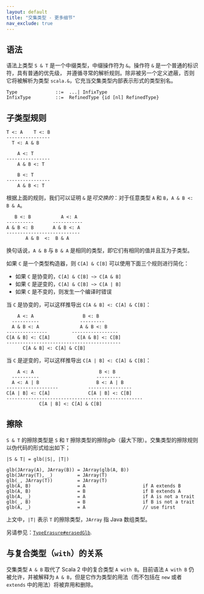 ```yaml
---
layout: default
title: "交集类型 - 更多细节"
nav_exclude: true
---
```


## 语法

语法上类型 `S & T` 是一个中缀类型，中缀操作符为 `&`。操作符 `&` 是一个普通的标识符，具有普通的优先级，
并遵循寻常的解析规则。除非被另一个定义遮蔽，否则它将被解析为类型 `scala.&`，它充当交集类型内部表示形式的类型别名。

```
Type              ::=  ...| InfixType
InfixType         ::=  RefinedType {id [nl] RefinedType}
```

## 子类型规则

```
T <: A    T <: B
----------------
  T <: A & B

    A <: T
----------------
    A & B <: T

    B <: T
----------------
    A & B <: T
```

根据上面的规则，我们可以证明 `&` 是*可交换的*：对于任意类型 `A` 和 `B`，`A & B <: B & A`。

```
   B <: B           A <: A
----------       -----------
A & B <: B       A & B <: A
---------------------------
       A & B  <:  B & A
```

换句话说，`A & B` 与 `B & A` 是相同的类型，即它们有相同的值并且互为子类型。

如果 `C` 是一个类型构造器，则 `C[A] & C[B]` 可以使用下面三个规则进行简化：

- 如果 `C` 是协变的，`C[A] & C[B] ~> C[A & B]`
- 如果 `C` 是逆变的，`C[A] & C[B] ~> C[A | B]`
- 如果 `C` 是不变的，则发生一个编译时错误


当 `C` 是协变的，可以这样推导出 `C[A & B] <: C[A] & C[B]`：

```
    A <: A                  B <: B
  ----------               ---------
  A & B <: A               A & B <: B
---------------         -----------------
C[A & B] <: C[A]          C[A & B] <: C[B]
------------------------------------------
      C[A & B] <: C[A] & C[B]
```

当 `C` 是逆变的，可以这样推导出 `C[A | B] <: C[A] & C[B]`：

```
    A <: A                        B <: B
  ----------                     ---------
  A <: A | B                     B <: A | B
-------------------           ----------------
C[A | B] <: C[A]              C[A | B] <: C[B]
--------------------------------------------------
            C[A | B] <: C[A] & C[B]
```

## 擦除

`S & T` 的擦除类型是 `S` 和 `T` 擦除类型的擦除*glb*（最大下限）。交集类型的擦除规则以伪代码的形式给出如下；

```
|S & T| = glb(|S|, |T|)

glb(JArray(A), JArray(B)) = JArray(glb(A, B))
glb(JArray(T), _)         = JArray(T)
glb(_, JArray(T))         = JArray(T)
glb(A, B)                 = A                     if A extends B
glb(A, B)                 = B                     if B extends A
glb(A, _)                 = A                     if A is not a trait
glb(_, B)                 = B                     if B is not a trait
glb(A, _)                 = A                     // use first
```

上文中，`|T|` 表示 `T` 的擦除类型，`JArray` 指 Java 数组类型。

另请参见：[`TypeErasure#erasedGlb`](https://github.com/lampepfl/dotty/blob/master/compiler/src/dotty/tools/dotc/core/TypeErasure.scala#L289).

## 与复合类型（`with`）的关系

交集类型 `A & B` 取代了 Scala 2 中的复合类型 `A with B`。目前语法 `A with B` 仍被允许，并被解释为 
`A & B`，但是它作为类型的用法（而不包括在 `new` 或者 `extends` 中的用法）将被弃用和删除。
